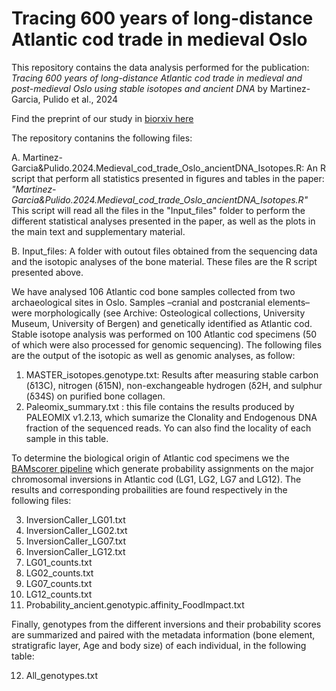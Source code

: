 # Tracing 600 years of long-distance Atlantic cod trade in medieval Oslo

This repository contains the data analysis performed for the publication: *Tracing 600 years of long-distance Atlantic cod trade in medieval and post-medieval Oslo using stable isotopes and ancient DNA* by Martinez-Garcia, Pulido et al., 2024

Find the preprint of our study in [biorxiv here](https://www.biorxiv.org/content/10.1101/2024.01.25.577044v1)

The repository contanins the following files:

  A. Martinez-Garcia&Pulido.2024.Medieval_cod_trade_Oslo_ancientDNA_Isotopes.R: 
An R script that perform all statistics presented in figures and tables in the paper: *"Martinez-Garcia&Pulido.2024.Medieval_cod_trade_Oslo_ancientDNA_Isotopes.R"*
This script will read all the files in the "Input_files" folder to perform the different statistical analyses presented in the paper, as well as the plots in the main text and supplementary material.

  B. Input_files: A folder with outout files obtained from the sequencing data and the isotopic analyses of the bone material. These files are the R script presented above.

We have analysed 106 Atlantic cod bone samples collected from two archaeological sites in Oslo. Samples –cranial and postcranial elements– were morphologically (see Archive: Osteological collections, University Museum, University of Bergen) and genetically identified as Atlantic cod. Stable isotope analysis was performed on 100 Atlantic cod specimens (50 of which were also processed for genomic sequencing). The following files are the output of the isotopic as well as genomic analyses, as follow:

  1. MASTER_isotopes.genotype.txt: Results after measuring stable carbon (δ13C), nitrogen (δ15N), non-exchangeable hydrogen (δ2H, and sulphur (δ34S) on purified bone collagen. 
  2. Paleomix_summary.txt : this file contains the results produced by PALEOMIX v1.2.13, which sumarize the Clonality and Endogenous DNA fraction of the sequenced reads. Yo can also find the locality of each sample in this table.

To determine the biological origin of Atlantic cod specimens we the [BAMscorer pipeline](https://github.com/laneatmore/BAMscorer) which generate probability assignments on the major chromosomal inversions in Atlantic cod (LG1, LG2, LG7 and LG12). The results and corresponding probailities are found respectively in the following files:

  3. InversionCaller_LG01.txt
  4. InversionCaller_LG02.txt
  5. InversionCaller_LG07.txt
  6. InversionCaller_LG12.txt
  7. LG01_counts.txt
  8. LG02_counts.txt
  9. LG07_counts.txt
  10. LG12_counts.txt
  11. Probability_ancient.genotypic.affinity_FoodImpact.txt

Finally, genotypes from the different inversions and their probability scores are summarized and paired with the metadata information (bone element, stratigrafic layer, Age and body size) of each individual, in the following table:

  12. All_genotypes.txt
